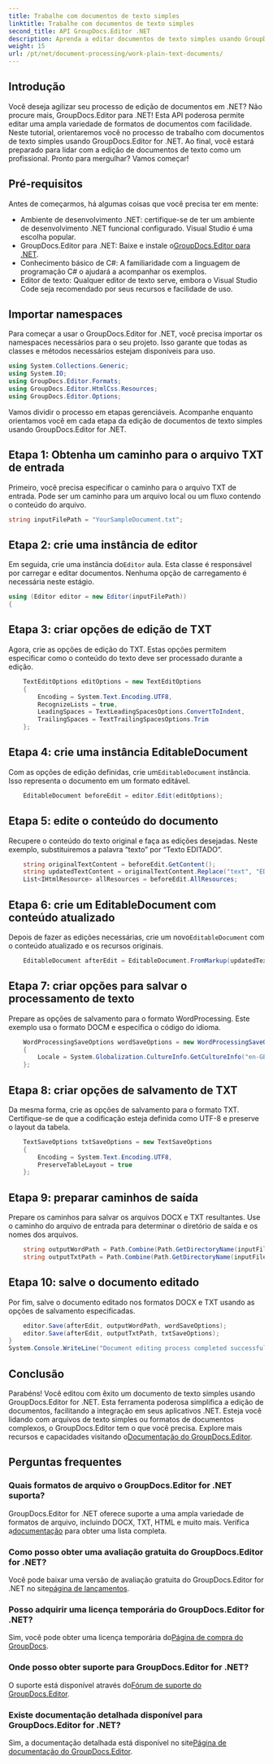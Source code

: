 ```yaml
---
title: Trabalhe com documentos de texto simples
linktitle: Trabalhe com documentos de texto simples
second_title: API GroupDocs.Editor .NET
description: Aprenda a editar documentos de texto simples usando GroupDocs.Editor for .NET com nosso guia passo a passo. Simplifique seu processo de edição de documentos .NET.
weight: 15
url: /pt/net/document-processing/work-plain-text-documents/
---
```

## Introdução
Você deseja agilizar seu processo de edição de documentos em .NET? Não procure mais, GroupDocs.Editor para .NET! Esta API poderosa permite editar uma ampla variedade de formatos de documentos com facilidade. Neste tutorial, orientaremos você no processo de trabalho com documentos de texto simples usando GroupDocs.Editor for .NET. Ao final, você estará preparado para lidar com a edição de documentos de texto como um profissional. Pronto para mergulhar? Vamos começar!
## Pré-requisitos
Antes de começarmos, há algumas coisas que você precisa ter em mente:
- Ambiente de desenvolvimento .NET: certifique-se de ter um ambiente de desenvolvimento .NET funcional configurado. Visual Studio é uma escolha popular.
-  GroupDocs.Editor para .NET: Baixe e instale o[GroupDocs.Editor para .NET](https://releases.groupdocs.com/editor/net/).
- Conhecimento básico de C#: A familiaridade com a linguagem de programação C# o ajudará a acompanhar os exemplos.
- Editor de texto: Qualquer editor de texto serve, embora o Visual Studio Code seja recomendado por seus recursos e facilidade de uso.
## Importar namespaces
Para começar a usar o GroupDocs.Editor for .NET, você precisa importar os namespaces necessários para o seu projeto. Isso garante que todas as classes e métodos necessários estejam disponíveis para uso.
```csharp
using System.Collections.Generic;
using System.IO;
using GroupDocs.Editor.Formats;
using GroupDocs.Editor.HtmlCss.Resources;
using GroupDocs.Editor.Options;
```
Vamos dividir o processo em etapas gerenciáveis. Acompanhe enquanto orientamos você em cada etapa da edição de documentos de texto simples usando GroupDocs.Editor for .NET.
## Etapa 1: Obtenha um caminho para o arquivo TXT de entrada
Primeiro, você precisa especificar o caminho para o arquivo TXT de entrada. Pode ser um caminho para um arquivo local ou um fluxo contendo o conteúdo do arquivo.
```csharp
string inputFilePath = "YourSampleDocument.txt";
```
## Etapa 2: crie uma instância de editor
 Em seguida, crie uma instância do`Editor` aula. Esta classe é responsável por carregar e editar documentos. Nenhuma opção de carregamento é necessária neste estágio.
```csharp
using (Editor editor = new Editor(inputFilePath))
{
```
## Etapa 3: criar opções de edição de TXT
Agora, crie as opções de edição do TXT. Estas opções permitem especificar como o conteúdo do texto deve ser processado durante a edição.
```csharp
    TextEditOptions editOptions = new TextEditOptions
    {
        Encoding = System.Text.Encoding.UTF8,
        RecognizeLists = true,
        LeadingSpaces = TextLeadingSpacesOptions.ConvertToIndent,
        TrailingSpaces = TextTrailingSpacesOptions.Trim
    };
```
## Etapa 4: crie uma instância EditableDocument
 Com as opções de edição definidas, crie um`EditableDocument` instância. Isso representa o documento em um formato editável.
```csharp
    EditableDocument beforeEdit = editor.Edit(editOptions);
```
## Etapa 5: edite o conteúdo do documento
Recupere o conteúdo do texto original e faça as edições desejadas. Neste exemplo, substituiremos a palavra “texto” por “Texto EDITADO”.
```csharp
    string originalTextContent = beforeEdit.GetContent();
    string updatedTextContent = originalTextContent.Replace("text", "EDITED text");
    List<IHtmlResource> allResources = beforeEdit.AllResources;
```
## Etapa 6: crie um EditableDocument com conteúdo atualizado
 Depois de fazer as edições necessárias, crie um novo`EditableDocument` com o conteúdo atualizado e os recursos originais.
```csharp
    EditableDocument afterEdit = EditableDocument.FromMarkup(updatedTextContent, allResources);
```
## Etapa 7: criar opções para salvar o processamento de texto
Prepare as opções de salvamento para o formato WordProcessing. Este exemplo usa o formato DOCM e especifica o código do idioma.
```csharp
    WordProcessingSaveOptions wordSaveOptions = new WordProcessingSaveOptions(WordProcessingFormats.Docm)
    {
        Locale = System.Globalization.CultureInfo.GetCultureInfo("en-GB")
    };
```
## Etapa 8: criar opções de salvamento de TXT
Da mesma forma, crie as opções de salvamento para o formato TXT. Certifique-se de que a codificação esteja definida como UTF-8 e preserve o layout da tabela.
```csharp
    TextSaveOptions txtSaveOptions = new TextSaveOptions
    {
        Encoding = System.Text.Encoding.UTF8,
        PreserveTableLayout = true
    };
```
## Etapa 9: preparar caminhos de saída
Prepare os caminhos para salvar os arquivos DOCX e TXT resultantes. Use o caminho do arquivo de entrada para determinar o diretório de saída e os nomes dos arquivos.
```csharp
    string outputWordPath = Path.Combine(Path.GetDirectoryName(inputFilePath), Path.GetFileNameWithoutExtension(inputFilePath) + ".docm");
    string outputTxtPath = Path.Combine(Path.GetDirectoryName(inputFilePath), Path.GetFileNameWithoutExtension(inputFilePath) + ".txt");
```
## Etapa 10: salve o documento editado
Por fim, salve o documento editado nos formatos DOCX e TXT usando as opções de salvamento especificadas.
```csharp
    editor.Save(afterEdit, outputWordPath, wordSaveOptions);
    editor.Save(afterEdit, outputTxtPath, txtSaveOptions);
}
System.Console.WriteLine("Document editing process completed successfully!");
```
## Conclusão
 Parabéns! Você editou com êxito um documento de texto simples usando GroupDocs.Editor for .NET. Esta ferramenta poderosa simplifica a edição de documentos, facilitando a integração em seus aplicativos .NET. Esteja você lidando com arquivos de texto simples ou formatos de documentos complexos, o GroupDocs.Editor tem o que você precisa. Explore mais recursos e capacidades visitando o[Documentação do GroupDocs.Editor](https://tutorials.groupdocs.com/editor/net/).
## Perguntas frequentes
### Quais formatos de arquivo o GroupDocs.Editor for .NET suporta?
 GroupDocs.Editor for .NET oferece suporte a uma ampla variedade de formatos de arquivo, incluindo DOCX, TXT, HTML e muito mais. Verifica a[documentação](https://tutorials.groupdocs.com/editor/net/) para obter uma lista completa.
### Como posso obter uma avaliação gratuita do GroupDocs.Editor for .NET?
 Você pode baixar uma versão de avaliação gratuita do GroupDocs.Editor for .NET no site[página de lançamentos](https://releases.groupdocs.com/).
### Posso adquirir uma licença temporária do GroupDocs.Editor for .NET?
Sim, você pode obter uma licença temporária do[Página de compra do GroupDocs](https://purchase.groupdocs.com/temporary-license/).
### Onde posso obter suporte para GroupDocs.Editor for .NET?
 O suporte está disponível através do[Fórum de suporte do GroupDocs.Editor](https://forum.groupdocs.com/c/editor/20).
### Existe documentação detalhada disponível para GroupDocs.Editor for .NET?
 Sim, a documentação detalhada está disponível no site[Página de documentação do GroupDocs.Editor](https://tutorials.groupdocs.com/editor/net/).